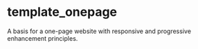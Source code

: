 # template_onepage
A basis for a one-page website with responsive and progressive enhancement principles.
